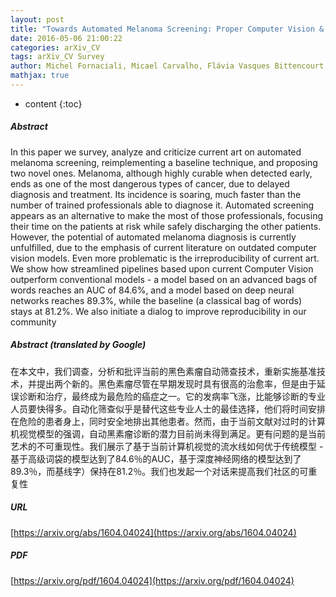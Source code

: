```yaml
---
layout: post
title: "Towards Automated Melanoma Screening: Proper Computer Vision & Reliable Results"
date: 2016-05-06 21:00:22
categories: arXiv_CV
tags: arXiv_CV Survey
author: Michel Fornaciali, Micael Carvalho, Flávia Vasques Bittencourt, Sandra Avila, Eduardo Valle
mathjax: true
---
```


* content
{:toc}

##### Abstract
In this paper we survey, analyze and criticize current art on automated melanoma screening, reimplementing a baseline technique, and proposing two novel ones. Melanoma, although highly curable when detected early, ends as one of the most dangerous types of cancer, due to delayed diagnosis and treatment. Its incidence is soaring, much faster than the number of trained professionals able to diagnose it. Automated screening appears as an alternative to make the most of those professionals, focusing their time on the patients at risk while safely discharging the other patients. However, the potential of automated melanoma diagnosis is currently unfulfilled, due to the emphasis of current literature on outdated computer vision models. Even more problematic is the irreproducibility of current art. We show how streamlined pipelines based upon current Computer Vision outperform conventional models - a model based on an advanced bags of words reaches an AUC of 84.6%, and a model based on deep neural networks reaches 89.3%, while the baseline (a classical bag of words) stays at 81.2%. We also initiate a dialog to improve reproducibility in our community

##### Abstract (translated by Google)
在本文中，我们调查，分析和批评当前的黑色素瘤自动筛查技术，重新实施基准技术，并提出两个新的。黑色素瘤尽管在早期发现时具有很高的治愈率，但是由于延误诊断和治疗，最终成为最危险的癌症之一。它的发病率飞涨，比能够诊断的专业人员要快得多。自动化筛查似乎是替代这些专业人士的最佳选择，他们将时间安排在危险的患者身上，同时安全地排出其他患者。然而，由于当前文献对过时的计算机视觉模型的强调，自动黑素瘤诊断的潜力目前尚未得到满足。更有问题的是当前艺术的不可重现性。我们展示了基于当前计算机视觉的流水线如何优于传统模型 - 基于高级词袋的模型达到了84.6％的AUC，基于深度神经网络的模型达到了89.3％，而基线字）保持在81.2％。我们也发起一个对话来提高我们社区的可重复性

##### URL
[https://arxiv.org/abs/1604.04024](https://arxiv.org/abs/1604.04024)

##### PDF
[https://arxiv.org/pdf/1604.04024](https://arxiv.org/pdf/1604.04024)

